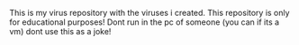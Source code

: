 This is my virus repository with the viruses i created. This repository is only for educational purposes! Dont run in the pc of someone (you can if its a vm) dont use this as a joke!
